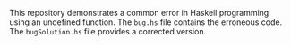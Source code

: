 This repository demonstrates a common error in Haskell programming: using an undefined function. The `bug.hs` file contains the erroneous code. The `bugSolution.hs` file provides a corrected version.